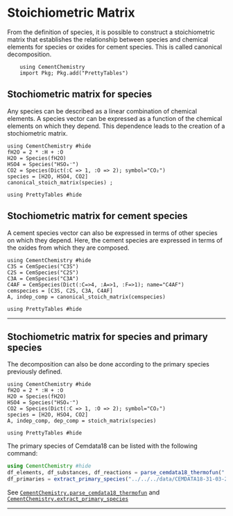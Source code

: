 # Stoichiometric Matrix

From the definition of species, it is possible to construct a stoichiometric matrix that establishes the relationship between species and chemical elements for species or oxides for cement species. This is called canonical decomposition.

```@setup database_stoichiometry
    using CementChemistry
    import Pkg; Pkg.add("PrettyTables")
```

## Stochiometric matrix for species

Any species can be described as a linear combination of chemical elements. A species vector can be expressed as a function of the chemical elements on which they depend. This dependence leads to the creation of a stochiometric matrix.


```@example
using CementChemistry #hide
fH2O = 2 * :H + :O
H2O = Species(fH2O)
HSO4 = Species("HSO₄⁻")
CO2 = Species(Dict(:C => 1, :O => 2); symbol="CO₂")
species = [H2O, HSO4, CO2]
canonical_stoich_matrix(species) ;

using PrettyTables #hide
```

## Stochiometric matrix for cement species

A cement species vector can also be expressed in terms of other species on which they depend. Here, the cement species are expressed in terms of the oxides from which they are composed.

```@example
using CementChemistry #hide
C3S = CemSpecies("C3S")
C2S = CemSpecies("C2S")
C3A = CemSpecies("C3A")
C4AF = CemSpecies(Dict(:C=>4, :A=>1, :F=>1); name="C4AF")
cemspecies = [C3S, C2S, C3A, C4AF]
A, indep_comp = canonical_stoich_matrix(cemspecies)

using PrettyTables #hide
```

---

## Stochiometric matrix for species and primary species

The decomposition can also be done according to the primary species previously defined.

```@example
using CementChemistry #hide
fH2O = 2 * :H + :O
H2O = Species(fH2O)
HSO4 = Species("HSO₄⁻")
CO2 = Species(Dict(:C => 1, :O => 2); symbol="CO₂")
species = [H2O, HSO4, CO2]
A, indep_comp, dep_comp = stoich_matrix(species)

using PrettyTables #hide
```

The primary species of Cemdata18 can be listed with the following command:

```julia
using CementChemistry #hide
df_elements, df_substances, df_reactions = parse_cemdata18_thermofun("../../../data/cemdata18-merged.json") #hide
df_primaries = extract_primary_species("../../../data/CEMDATA18-31-03-2022-phaseVol.dat")
```
See [`CementChemistry.parse_cemdata18_thermofun`](@ref) and [`CementChemistry.extract_primary_species`](@ref)



---